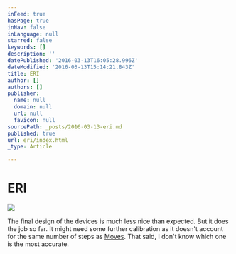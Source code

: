 ```yaml
---
inFeed: true
hasPage: true
inNav: false
inLanguage: null
starred: false
keywords: []
description: ''
datePublished: '2016-03-13T16:05:28.996Z'
dateModified: '2016-03-13T15:14:21.843Z'
title: ERI
author: []
authors: []
publisher:
  name: null
  domain: null
  url: null
  favicon: null
sourcePath: _posts/2016-03-13-eri.md
published: true
url: eri/index.html
_type: Article

---
```

# ERI
![](https://the-grid-user-content.s3-us-west-2.amazonaws.com/7dcf258d-804d-432c-8da2-2158407d1e27.png)

The final design of the devices is much less nice than expected. But it does the job so far. It might need some further calibration as it doesn't account for the same number of steps as [Moves][0]. That said, I don't know which one is the most accurate.

[0]: https://www.moves-app.com/